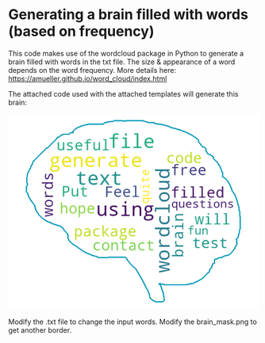 # Generating a brain filled with words (based on frequency)

This code makes use of the wordcloud package in Python to generate a brain filled with words in the txt file.
The size & appearance of a word depends on the word frequency. More details here: https://amueller.github.io/word_cloud/index.html

The attached code used with the attached templates will generate this brain:

![generated brain](output.png)

Modify the .txt file to change the input words. Modify the brain_mask.png to get another border.


